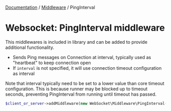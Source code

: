 [Documentation](../Index.md) / [Middleware](../Middleware.md) / PingInterval

# Websocket: PingInterval middleware

This middlewares is included in library and can be added to provide additional functionality.

* Sends Ping messages on Connection at interval, typically used as "heartbeat" to keep connection open
* If `interval` is not specified, it will use connection timeout configuration as interval

Note that interval typically need to be set to a lower value than core timeout configuration.
This is because runner may be blocked up to timeout seconds, preventing PingInterval from running until timeout has passed.

```php
$client_or_server->addMiddleware(new WebSocket\Middleware\PingInterval(interval: 10));
```
